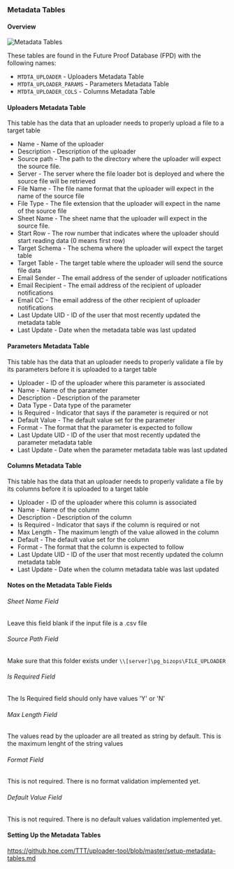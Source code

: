 ### Metadata Tables

#### Overview
![Metadata Tables](https://github.hpe.com/TTT/uploader-tool/blob/master/images/metadata-tables.png)

These tables are found in the Future Proof Database (FPD) with the following names:
* ```MTDTA_UPLOADER``` - Uploaders Metadata Table
* ```MTDTA_UPLOADER_PARAMS``` - Parameters Metadata Table
* ```MTDTA_UPLOADER_COLS``` - Columns Metadata Table

#### Uploaders Metadata Table

This table has the data that an uploader needs to properly upload a file to a target table

* Name - Name of the uploader
* Description - Description of the uploader
* Source path - The path to the directory where the uploader will expect the source file.
* Server - The server where the file loader bot is deployed and where the source file will be retrieved 
* File Name - The file name format that the uploader will expect in the name of the source file
* File Type - The file extension that the uploader will expect in the name of the source file
* Sheet Name - The sheet name that the uploader will expect in the source file.
* Start Row - The row number that indicates where the uploader should start reading data (0 means first row)
* Target Schema - The schema where the uploader will expect the target table
* Target Table - The target table where the uploader will send the source file data
* Email Sender - The email address of the sender of uploader notifications 
* Email Recipient - The email address of the recipient of uploader notifications 
* Email CC - The email address of the other recipient of uploader notifications 
* Last Update UID - ID of the user that most recently updated the metadata table 
* Last Update - Date when the metadata table was last updated

#### Parameters Metadata Table
This table has the data that an uploader needs to properly validate a file by its parameters before it is uploaded to a target table
* Uploader - ID of the uploader where this parameter is associated
* Name - Name of the parameter
* Description - Description of the parameter
* Data Type - Data type of the parameter
* Is Required - Indicator that says if the parameter is required or not
* Default Value - The default value set for the parameter
* Format - The format that the parameter is expected to follow
* Last Update UID - ID of the user that most recently updated the parameter metadata table 
* Last Update - Date when the parameter metadata table was last updated

#### Columns Metadata Table
This table has the data that an uploader needs to properly validate a file by its columns before it is uploaded to a target table
* Uploader - ID of the uploader where this column is associated
* Name - Name of the column
* Description - Description of the column
* Is Required - Indicator that says if the column is required or not
* Max Length - The maximum length of the value allowed in the column
* Default - The default value set for the column
* Format - The format that the column is expected to follow
* Last Update UID - ID of the user that most recently updated the column metadata table 
* Last Update - Date when the column metadata table was last updated

#### Notes on the Metadata Table Fields

###### Sheet Name Field
Leave this field blank if the input file is a .csv file

###### Source Path Field
Make sure that this folder exists under ```\\[server]\pg_bizops\FILE_UPLOADER```

###### Is Required Field
The Is Required field should only have values 'Y' or 'N'

###### Max Length Field
The values read by the uploader are all treated as string by default. This is the maximum lenght of the string values

###### Format Field
This is not required. There is no format validation implemented yet.

###### Default Value Field
This is not required. There is no default values validation implemented yet.

#### Setting Up the Metadata Tables
https://github.hpe.com/TTT/uploader-tool/blob/master/setup-metadata-tables.md
